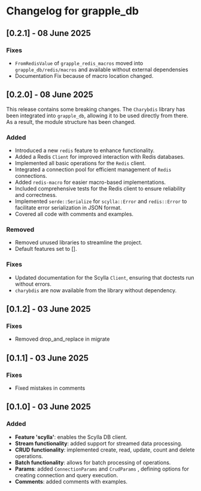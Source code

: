 # Changelog for grapple_db

## [0.2.1] - 08 June 2025

### Fixes

- `FromRedisValue` of `grapple_redis_macros` moved into `grapple_db/redis/macros` and available without external dependensies
- Documentation Fix because of macro location changed.

## [0.2.0] - 08 June 2025

This release contains some breaking changes. The `Charybdis` library has been integrated into `grapple_db`, allowing it to be used directly from there. As a result, the module structure has been changed.

### Added

- Introduced a new `redis` feature to enhance functionality.
- Added a Redis `Client` for improved interaction with Redis databases.
- Implemented all basic operations for the `Redis` client.
- Integrated a connection pool for efficient management of `Redis` connections.
- Added `redis-macro` for easier macro-based implementations.
- Included comprehensive tests for the Redis client to ensure reliability and correctness.
- Implemented `serde::Serialize` for `scylla::Error` and `redis::Error` to facilitate error serialization in JSON format.
- Covered all code with comments and examples.

### Removed

- Removed unused libraries to streamline the project.
- Default features set to [].

### Fixes

- Updated documentation for the Scylla `Client`, ensuring that doctests run without errors.
- `charybdis` are now available from the library without dependency.

## [0.1.2] - 03 June 2025

### Fixes

- Removed drop_and_replace in migrate

## [0.1.1] - 03 June 2025

### Fixes

- Fixed mistakes in comments

## [0.1.0] - 03 June 2025

### Added

- **Feature 'scylla'**: enables the Scylla DB client.
- **Stream functionality**: added support for streamed data processing.
- **CRUD functionality**: implemented create, read, update, count and delete operations.
- **Batch functionality**: allows for batch processing of operations.
- **Params**: added `ConnectionParams` and `CrudParams` , defining options for creating connection and query execution.
- **Comments**: added comments with examples.
